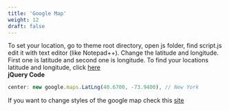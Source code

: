 ```yaml
---
title: 'Google Map'
weight: 12
draft: false
---
```

To set your location, go to theme root directory, open js folder, find script.js edit it with text editor (like Notepad++). Change the latitude and longitude. First one is latitude and second one is longitude. To find your locations latitude and longitude, click [here](https://www.latlong.net/)  
**jQuery Code**  
```js
center: new google.maps.LatLng(40.6700, -73.9400), // New York  
```

If you want to change styles of the google map check this [site](https://snazzymaps.com/)
